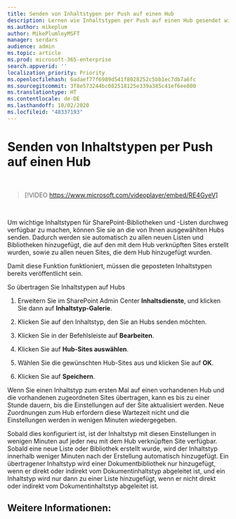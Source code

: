 ```yaml
---
title: Senden von Inhaltstypen per Push auf einen Hub
description: Lernen wie Inhaltstypen per Push auf einen Hub gesendet wird
ms.author: mikeplum
author: MikePlumleyMSFT
manager: serdars
audience: admin
ms.topic: article
ms.prod: microsoft-365-enterprise
search.appverid: ''
localization_priority: Priority
ms.openlocfilehash: 6adaef77f6989d541f8028252c5bb1ec7db7a6fc
ms.sourcegitcommit: 3f8e573244bc082518125e339a385c41ef6ee800
ms.translationtype: HT
ms.contentlocale: de-DE
ms.lasthandoff: 10/02/2020
ms.locfileid: "48337193"
---
```

# <a name="push-content-types-to-a-hub"></a>Senden von Inhaltstypen per Push auf einen Hub

</br>

> [!VIDEO https://www.microsoft.com/videoplayer/embed/RE4GyeV]  

</br>


Um wichtige Inhaltstypen für SharePoint-Bibliotheken und -Listen durchweg verfügbar zu machen, können Sie sie an die von Ihnen ausgewählten Hubs senden. Dadurch werden sie automatisch zu allen neuen Listen und Bibliotheken hinzugefügt, die auf den mit dem Hub verknüpften Sites erstellt wurden, sowie zu allen neuen Sites, die dem Hub hinzugefügt wurden.

Damit diese Funktion funktioniert, müssen die geposteten Inhaltstypen bereits veröffentlicht sein.

So übertragen Sie Inhaltstypen auf Hubs

1. Erweitern Sie im SharePoint Admin Center **Inhaltsdienste**, und klicken Sie dann auf **Inhaltstyp-Galerie**.

2. Klicken Sie auf den Inhaltstyp, den Sie an Hubs senden möchten.

3. Klicken Sie in der Befehlsleiste auf **Bearbeiten**.
 
4. Klicken Sie auf **Hub-Sites auswählen**.
 
5. Wählen Sie die gewünschten Hub-Sites aus und klicken Sie auf **OK**.
 
6. Klicken Sie auf **Speichern**.

Wenn Sie einen Inhaltstyp zum ersten Mal auf einen vorhandenen Hub und die vorhandenen zugeordneten Sites übertragen, kann es bis zu einer Stunde dauern, bis die Einstellungen auf der Site aktualisiert werden. Neue Zuordnungen zum Hub erfordern diese Wartezeit nicht und die Einstellungen werden in wenigen Minuten wiedergegeben. 

Sobald dies konfiguriert ist, ist der Inhaltstyp mit diesen Einstellungen in wenigen Minuten auf jeder neu mit dem Hub verknüpften Site verfügbar. Sobald eine neue Liste oder Bibliothek erstellt wurde, wird der Inhaltstyp innerhalb weniger Minuten nach der Erstellung automatisch hinzugefügt. Ein übertragener Inhaltstyp wird einer Dokumentbibliothek nur hinzugefügt, wenn er direkt oder indirekt vom Dokumentinhaltstyp abgeleitet ist, und ein Inhaltstyp wird nur dann zu einer Liste hinzugefügt, wenn er nicht direkt oder indirekt vom Dokumentinhaltstyp abgeleitet ist.

## <a name="see-also"></a>Weitere Informationen:



  






